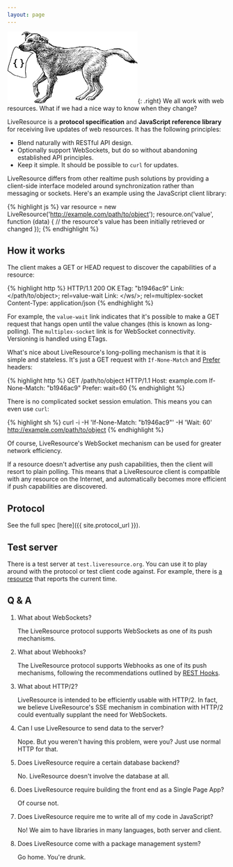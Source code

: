 ```yaml
---
layout: page
---
```


![dog](/dog.jpg){: .right} We all work with web resources. What if we had a nice way to know when they change?

LiveResource is a **protocol specification** and **JavaScript reference library** for receiving live updates of web resources. It has the following principles:

* Blend naturally with RESTful API design.
* Optionally support WebSockets, but do so without abandoning established API principles.
* Keep it simple. It should be possible to `curl` for updates.

LiveResource differs from other realtime push solutions by providing a client-side interface modeled around synchronization rather than messaging or sockets. Here's an example using the JavaScript client library:

{% highlight js %}
var resource = new LiveResource('http://example.com/path/to/object');
resource.on('value', function (data) {
    // the resource's value has been initially retrieved or changed
});
{% endhighlight %}

How it works
------------

The client makes a GET or HEAD request to discover the capabilities of a resource:

{% highlight http %}
HTTP/1.1 200 OK
ETag: "b1946ac9"
Link: </path/to/object>; rel=value-wait
Link: </ws/>; rel=multiplex-socket
Content-Type: application/json
{% endhighlight %}

For example, the `value-wait` link indicates that it's possible to make a GET request that hangs open until the value changes (this is known as long-polling). The `multiplex-socket` link is for WebSocket connectivity. Versioning is handled using ETags.

What's nice about LiveResource's long-polling mechanism is that it is simple and stateless. It's just a GET request with `If-None-Match` and [Prefer][prefer-rfc] headers:

{% highlight http %}
GET /path/to/object HTTP/1.1
Host: example.com
If-None-Match: "b1946ac9"
Prefer: wait=60
{% endhighlight %}

There is no complicated socket session emulation. This means you can even use `curl`:

{% highlight sh %}
curl -i -H 'If-None-Match: "b1946ac9"' -H 'Wait: 60' \
    http://example.com/path/to/object
{% endhighlight %}

Of course, LiveResource's WebSocket mechanism can be used for greater network efficiency.

If a resource doesn't advertise any push capabilities, then the client will resort to plain polling. This means that a LiveResource client is compatible with any resource on the Internet, and automatically becomes more efficient if push capabilities are discovered.

Protocol
--------

See the full spec [here]({{ site.protocol_url }}).

Test server
-----------

There is a test server at `test.liveresource.org`. You can use it to play around with the protocol or test client code against. For example, there is [a resource][test-resource] that reports the current time.

Q & A
-----

1. What about WebSockets?

   The LiveResource protocol supports WebSockets as one of its push mechanisms.

2. What about Webhooks?

   The LiveResource protocol supports Webhooks as one of its push mechanisms, following the recommendations outlined by [REST Hooks][resthooks].

3. What about HTTP/2?

   LiveResource is intended to be efficiently usable with HTTP/2. In fact, we believe LiveResource's SSE mechanism in combination with HTTP/2 could eventually supplant the need for WebSockets.

4. Can I use LiveResource to send data to the server?

   Nope. But you weren't having this problem, were you? Just use normal HTTP for that.

5. Does LiveResource require a certain database backend?

   No. LiveResource doesn't involve the database at all.

6. Does LiveResource require building the front end as a Single Page App?

   Of course not.

7. Does LiveResource require me to write all of my code in JavaScript?

   No! We aim to have libraries in many languages, both server and client.

8. Does LiveResource come with a package management system?

   Go home. You're drunk.

[prefer-rfc]: https://datatracker.ietf.org/doc/html/rfc7240
[resthooks]: http://resthooks.org/
[test-resource]: http://test.liveresource.org/test
